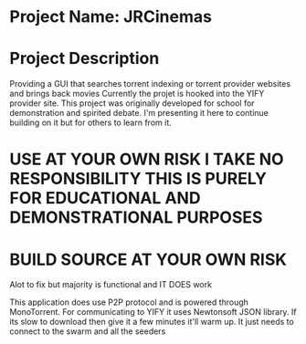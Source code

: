 Project Name: JRCinemas
==================
Project Description
===================
Providing a GUI that searches torrent indexing or torrent provider websites and brings back movies
Currently the projet is hooked into the YIFY provider site. This project was originally developed for 
school for demonstration and spirited debate. I'm presenting it here to continue building on it but for others to learn from it.

USE AT YOUR OWN RISK I TAKE NO RESPONSIBILITY THIS IS PURELY FOR EDUCATIONAL AND DEMONSTRATIONAL PURPOSES
=======================
BUILD SOURCE AT YOUR OWN RISK
=======================

Alot to fix but majority is functional and IT DOES work

This application does use P2P protocol and is powered through MonoTorrent. For communicating to YIFY it uses Newtonsoft JSON library. If its slow to download then give it a few minutes it'll warm up. It just needs to connect to the swarm and all the seeders
